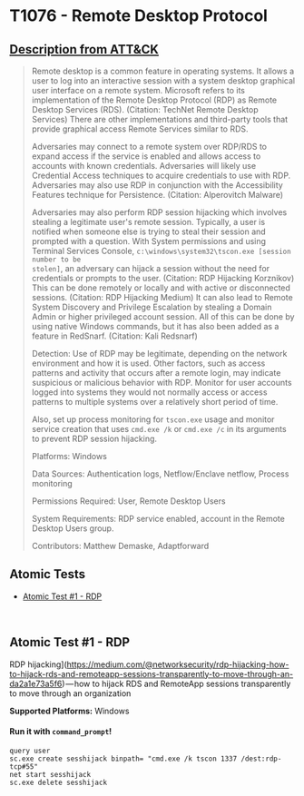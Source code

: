 # T1076 - Remote Desktop Protocol
## [Description from ATT&CK](https://attack.mitre.org/wiki/Technique/T1076)
<blockquote>Remote desktop is a common feature in operating systems. It allows a user to log into an interactive session with a system desktop graphical user interface on a remote system. Microsoft refers to its implementation of the Remote Desktop Protocol (RDP) as Remote Desktop Services (RDS). (Citation: TechNet Remote Desktop Services) There are other implementations and third-party tools that provide graphical access Remote Services similar to RDS.

Adversaries may connect to a remote system over RDP/RDS to expand access if the service is enabled and allows access to accounts with known credentials. Adversaries will likely use Credential Access techniques to acquire credentials to use with RDP. Adversaries may also use RDP in conjunction with the Accessibility Features technique for Persistence. (Citation: Alperovitch Malware)

Adversaries may also perform RDP session hijacking which involves stealing a legitimate user's remote session. Typically, a user is notified when someone else is trying to steal their session and prompted with a question. With System permissions and using Terminal Services Console, <code>c:\windows\system32\tscon.exe [session number to be stolen]</code>, an adversary can hijack a session without the need for credentials or prompts to the user. (Citation: RDP Hijacking Korznikov) This can be done remotely or locally and with active or disconnected sessions. (Citation: RDP Hijacking Medium) It can also lead to Remote System Discovery and Privilege Escalation by stealing a Domain Admin or higher privileged account session. All of this can be done by using native Windows commands, but it has also been added as a feature in RedSnarf. (Citation: Kali Redsnarf)

Detection: Use of RDP may be legitimate, depending on the network environment and how it is used. Other factors, such as access patterns and activity that occurs after a remote login, may indicate suspicious or malicious behavior with RDP. Monitor for user accounts logged into systems they would not normally access or access patterns to multiple systems over a relatively short period of time.

Also, set up process monitoring for <code>tscon.exe</code> usage and monitor service creation that uses <code>cmd.exe /k</code> or <code>cmd.exe /c</code> in its arguments to prevent RDP session hijacking.

Platforms: Windows

Data Sources: Authentication logs, Netflow/Enclave netflow, Process monitoring

Permissions Required: User, Remote Desktop Users

System Requirements: RDP service enabled, account in the Remote Desktop Users group.

Contributors: Matthew Demaske, Adaptforward</blockquote>

## Atomic Tests

- [Atomic Test #1 - RDP](#atomic-test-1---rdp)


<br/>

## Atomic Test #1 - RDP
RDP hijacking](https://medium.com/@networksecurity/rdp-hijacking-how-to-hijack-rds-and-remoteapp-sessions-transparently-to-move-through-an-da2a1e73a5f6) — how to hijack RDS and RemoteApp sessions transparently to move through an organization

**Supported Platforms:** Windows


#### Run it with `command_prompt`!
```
query user
sc.exe create sesshijack binpath= "cmd.exe /k tscon 1337 /dest:rdp-tcp#55"
net start sesshijack
sc.exe delete sesshijack
```
<br/>
